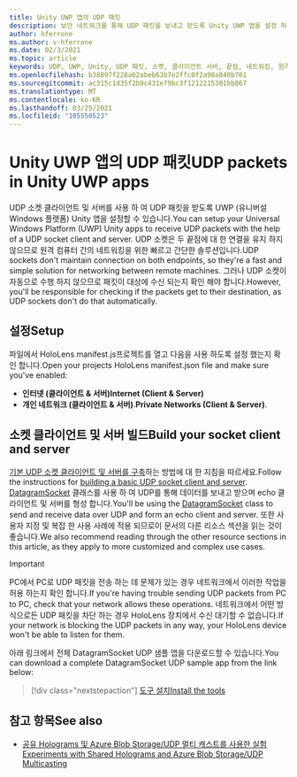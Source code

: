 ```yaml
---
title: Unity UWP 앱의 UDP 패킷
description: 보안 네트워크를 통해 UDP 패킷을 보내고 받도록 Unity UWP 앱을 설정 하는 방법에 대해 알아봅니다.
author: hferrone
ms.author: v-hferrone
ms.date: 02/3/2021
ms.topic: article
keywords: UDP, UWP, Unity, UDP 패킷, 소켓, 클라이언트 서버, 끝점, 네트워킹, 원격 컴퓨터, datagramsocket, 샘플, .net
ms.openlocfilehash: b38897f228a62abeb63b7e2ffc0f2a98a840b781
ms.sourcegitcommit: ac315c1d35f2b9c431e79bc3f1212215301bb867
ms.translationtype: MT
ms.contentlocale: ko-KR
ms.lasthandoff: 03/25/2021
ms.locfileid: "105550523"
---
```

# <a name="udp-packets-in-unity-uwp-apps"></a><span data-ttu-id="7919e-104">Unity UWP 앱의 UDP 패킷</span><span class="sxs-lookup"><span data-stu-id="7919e-104">UDP packets in Unity UWP apps</span></span>

<span data-ttu-id="7919e-105">UDP 소켓 클라이언트 및 서버를 사용 하 여 UDP 패킷을 받도록 UWP (유니버설 Windows 플랫폼) Unity 앱을 설정할 수 있습니다.</span><span class="sxs-lookup"><span data-stu-id="7919e-105">You can setup your Universal Windows Platform (UWP) Unity apps to receive UDP packets with the help of a UDP socket client and server.</span></span> <span data-ttu-id="7919e-106">UDP 소켓은 두 끝점에 대 한 연결을 유지 하지 않으므로 원격 컴퓨터 간의 네트워킹을 위한 빠르고 간단한 솔루션입니다.</span><span class="sxs-lookup"><span data-stu-id="7919e-106">UDP sockets don't maintain connection on both endpoints, so they're a fast and simple solution for networking between remote machines.</span></span> <span data-ttu-id="7919e-107">그러나 UDP 소켓이 자동으로 수행 하지 않으므로 패킷이 대상에 수신 되는지 확인 해야 합니다.</span><span class="sxs-lookup"><span data-stu-id="7919e-107">However, you'll be responsible for checking if the packets get to their destination, as UDP sockets don't do that automatically.</span></span>

## <a name="setup"></a><span data-ttu-id="7919e-108">설정</span><span class="sxs-lookup"><span data-stu-id="7919e-108">Setup</span></span>

<span data-ttu-id="7919e-109">파일에서 HoloLens manifest.js프로젝트를 열고 다음을 사용 하도록 설정 했는지 확인 합니다.</span><span class="sxs-lookup"><span data-stu-id="7919e-109">Open your projects HoloLens manifest.json file and make sure you've enabled:</span></span>
* <span data-ttu-id="7919e-110">**인터넷 (클라이언트 & 서버)**</span><span class="sxs-lookup"><span data-stu-id="7919e-110">**Internet (Client & Server)**</span></span> 
* <span data-ttu-id="7919e-111">**개인 네트워크 (클라이언트 & 서버)**.</span><span class="sxs-lookup"><span data-stu-id="7919e-111">**Private Networks (Client & Server)**.</span></span>

## <a name="build-your-socket-client-and-server"></a><span data-ttu-id="7919e-112">소켓 클라이언트 및 서버 빌드</span><span class="sxs-lookup"><span data-stu-id="7919e-112">Build your socket client and server</span></span> 

<span data-ttu-id="7919e-113">[기본 UDP 소켓 클라이언트 및 서버를 구축](/windows/uwp/networking/sockets#build-a-basic-udp-socket-client-and-server)하는 방법에 대 한 지침을 따르세요.</span><span class="sxs-lookup"><span data-stu-id="7919e-113">Follow the instructions for [building a basic UDP socket client and server](/windows/uwp/networking/sockets#build-a-basic-udp-socket-client-and-server).</span></span> <span data-ttu-id="7919e-114">[DatagramSocket](/uwp/api/Windows.Networking.Sockets.DatagramSocket) 클래스를 사용 하 여 UDP를 통해 데이터를 보내고 받으며 echo 클라이언트 및 서버를 형성 합니다.</span><span class="sxs-lookup"><span data-stu-id="7919e-114">You'll be using the [DatagramSocket](/uwp/api/Windows.Networking.Sockets.DatagramSocket) class to send and receive data over UDP and form an echo client and server.</span></span> <span data-ttu-id="7919e-115">또한 사용자 지정 및 복잡 한 사용 사례에 적용 되므로이 문서의 다른 리소스 섹션을 읽는 것이 좋습니다.</span><span class="sxs-lookup"><span data-stu-id="7919e-115">We also recommend reading through the other resource sections in this article, as they apply to more customized and complex use cases.</span></span> 

> [!IMPORTANT]
> <span data-ttu-id="7919e-116">PC에서 PC로 UDP 패킷을 전송 하는 데 문제가 있는 경우 네트워크에서 이러한 작업을 허용 하는지 확인 합니다.</span><span class="sxs-lookup"><span data-stu-id="7919e-116">If you're having trouble sending UDP packets from PC to PC, check that your network allows these operations.</span></span> <span data-ttu-id="7919e-117">네트워크에서 어떤 방식으로든 UDP 패킷을 차단 하는 경우 HoloLens 장치에서 수신 대기할 수 없습니다.</span><span class="sxs-lookup"><span data-stu-id="7919e-117">If your network is blocking the UDP packets in any way, your HoloLens device won't be able to listen for them.</span></span>

<span data-ttu-id="7919e-118">아래 링크에서 전체 DatagramSocket UDP 샘플 앱을 다운로드할 수 있습니다.</span><span class="sxs-lookup"><span data-stu-id="7919e-118">You can download a complete DatagramSocket UDP sample app from the link below:</span></span>

> [!div class="nextstepaction"]
> [<span data-ttu-id="7919e-119">도구 설치</span><span class="sxs-lookup"><span data-stu-id="7919e-119">Install the tools</span></span>](/samples/microsoft/windows-universal-samples/datagramsocket/)

## <a name="see-also"></a><span data-ttu-id="7919e-120">참고 항목</span><span class="sxs-lookup"><span data-stu-id="7919e-120">See also</span></span> 
* [<span data-ttu-id="7919e-121">공유 Holograms 및 Azure Blob Storage/UDP 멀티 캐스트를 사용한 실험</span><span class="sxs-lookup"><span data-stu-id="7919e-121">Experiments with Shared Holograms and Azure Blob Storage/UDP Multicasting</span></span>](https://mtaulty.com/2017/12/29/experiments-with-shared-holograms-and-azure-blob-storage-udp-multicasting-part-1/)